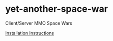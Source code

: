yet-another-space-war
=====================

Client/Server MMO Space Wars

[Installation Instructions](https://github.com/JeffWaltzer/yet-another-space-war/wiki/InstallationInstructions)

